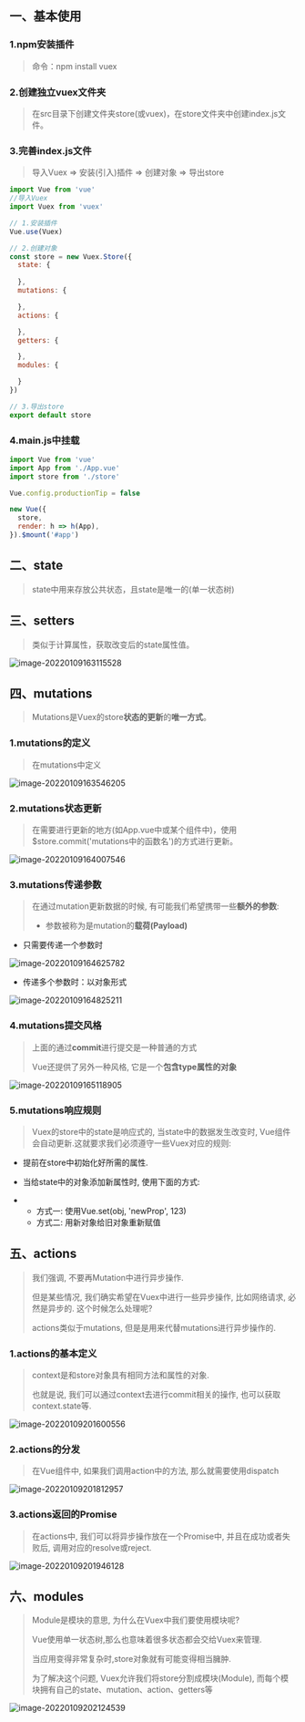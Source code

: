## 一、基本使用

### 1.npm安装插件

> 命令：npm install vuex

### 2.创建独立vuex文件夹

> 在src目录下创建文件夹store(或vuex)，在store文件夹中创建index.js文件。

### 3.完善index.js文件

> 导入Vuex => 安装(引入)插件 => 创建对象 => 导出store

```javascript
import Vue from 'vue'
//导入Vuex
import Vuex from 'vuex'

// 1.安装插件
Vue.use(Vuex)

// 2.创建对象
const store = new Vuex.Store({
  state: {
      
  },
  mutations: {

  },
  actions: {

  },
  getters: {

  },
  modules: {

  }
})

// 3.导出store
export default store
```

### 4.main.js中挂载

```javascript
import Vue from 'vue'
import App from './App.vue'
import store from './store'

Vue.config.productionTip = false

new Vue({
  store,
  render: h => h(App),
}).$mount('#app')
```



## 二、state

> state中用来存放公共状态，且state是唯一的(单一状态树)



## 三、setters

> 类似于计算属性，获取改变后的state属性值。

![image-20220109163115528](D:\Typora笔记\web\Vue\image\image-20220109163115528.png)



## 四、mutations

> Mutations是Vuex的store**状态的更新**的**唯一方式**。

### 1.mutations的定义

> 在mutations中定义

![image-20220109163546205](D:\Typora笔记\web\Vue\image\image-20220109163546205.png)

### 2.mutations状态更新

> 在需要进行更新的地方(如App.vue中或某个组件中)，使用$store.commit('mutations中的函数名')的方式进行更新。

![image-20220109164007546](D:\Typora笔记\web\Vue\image\image-20220109164007546.png)

### 3.mutations传递参数

> 在通过mutation更新数据的时候, 有可能我们希望携带一些**额外的参数**:
>
> * 参数被称为是mutation的**载荷(Payload)**

* 只需要传递一个参数时

![image-20220109164625782](D:\Typora笔记\web\Vue\image\image-20220109164625782.png)

* 传递多个参数时：以对象形式

![image-20220109164825211](D:\Typora笔记\web\Vue\image\image-20220109164825211.png)

### 4.mutations提交风格

> 上面的通过**commit**进行提交是一种普通的方式
>
> Vue还提供了另外一种风格, 它是一个**包含type属性的对象**

![image-20220109165118905](D:\Typora笔记\web\Vue\image\image-20220109165118905.png)

### 5.mutations响应规则

> Vuex的store中的state是响应式的, 当state中的数据发生改变时, Vue组件会自动更新.这就要求我们必须遵守一些Vuex对应的规则:

* 提前在store中初始化好所需的属性.

* 当给state中的对象添加新属性时, 使用下面的方式:
* * 方式一: 使用Vue.set(obj, 'newProp', 123)
  * 方式二: 用新对象给旧对象重新赋值



## 五、actions

> 我们强调, 不要再Mutation中进行异步操作.
>
> 但是某些情况, 我们确实希望在Vuex中进行一些异步操作, 比如网络请求, 必然是异步的. 这个时候怎么处理呢?
>
> actions类似于mutations, 但是是用来代替mutations进行异步操作的.

### 1.actions的基本定义

> context是和store对象具有相同方法和属性的对象.
>
> 也就是说, 我们可以通过context去进行commit相关的操作, 也可以获取context.state等.

![image-20220109201600556](D:\Typora笔记\web\Vue\image\actions.png)

### 2.actions的分发

> 在Vue组件中, 如果我们调用action中的方法, 那么就需要使用dispatch

![image-20220109201812957](D:\Typora笔记\web\Vue\image\actions1.png)

### 3.actions返回的Promise

> 在actions中, 我们可以将异步操作放在一个Promise中, 并且在成功或者失败后, 调用对应的resolve或reject.

![image-20220109201946128](D:\Typora笔记\web\Vue\image\promise.png)





## 六、modules

> Module是模块的意思, 为什么在Vuex中我们要使用模块呢?
>
> Vue使用单一状态树,那么也意味着很多状态都会交给Vuex来管理.
>
> 当应用变得非常复杂时,store对象就有可能变得相当臃肿.
>
> 为了解决这个问题, Vuex允许我们将store分割成模块(Module), 而每个模块拥有自己的state、mutation、action、getters等

![image-20220109202124539](D:\Typora笔记\web\Vue\image\modules1.png)